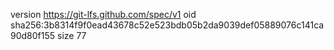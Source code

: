 version https://git-lfs.github.com/spec/v1
oid sha256:3b8314f9f0ead43678c52e523bdb05b2da9039def05889076c141ca90d80f155
size 77
